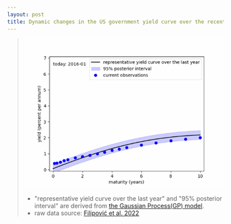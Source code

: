 ```yaml
---
layout: post
title: Dynamic changes in the US government yield curve over the recent years
---
```


> ![about_fig.gif](/images/about_fig.gif)
>
> - "representative yield curve over the last year" and "95% posterior interval" are derived from [the Gaussian Process(GP) model](https://github.com/econPreference/econPreference.github.io/blob/master/about_code.py).
> - raw data source: [Filipović et al. 2022](https://www.discount-bond-data.org)
